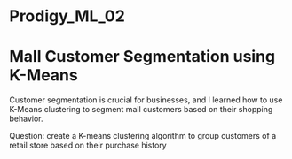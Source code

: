# Prodigy_ML_02
# Mall Customer Segmentation using K-Means
Customer segmentation is crucial for businesses, and I learned how to use K-Means clustering to segment mall customers based on their shopping behavior.


Question: create a K-means clustering algorithm to group customers of a retail store based on their purchase history
